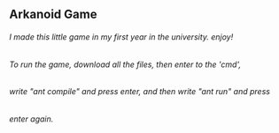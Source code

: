 ## Arkanoid Game
###### I made this little game in my first year in the university. enjoy!
###### To run the game, download all the files, then enter to the 'cmd',
###### write "ant compile" and press enter, and then write "ant run" and press
###### enter again.
